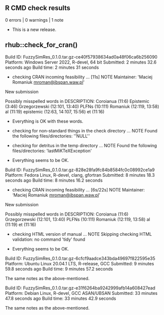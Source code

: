 ## R CMD check results

0 errors | 0 warnings | 1 note

* This is a new release.

## rhub::check_for_cran()

Build ID: 	FuzzySimRes_0.1.0.tar.gz-ce40f57938634ad0a48f06ca6b256090
Platform: 	Windows Server 2022, R-devel, 64 bit
Submitted: 	2 minutes 32.6 seconds ago
Build time: 	2 minutes 31 seconds

* checking CRAN incoming feasibility ... [11s] NOTE
Maintainer: 'Maciej Romaniuk <mroman@ibspan.waw.pl>'

New submission


Possibly misspelled words in DESCRIPTION:
  Coroianua (11:6)
  Epistemic (3:46)
  Grzegorzewski (12:101, 13:40)
  PLFNs (10:111)
  Romaniuk (12:119, 13:58)
  al (11:19)
  epistemic (12:63, 14:107, 15:56)
  et (11:16)
  
- Everything is OK with these words.

* checking for non-standard things in the check directory ... NOTE
Found the following files/directories:
  ''NULL''

* checking for detritus in the temp directory ... NOTE
Found the following files/directories:
  'lastMiKTeXException'
  
- Everything seems to be OK.

Build ID: 	FuzzySimRes_0.1.0.tar.gz-828e28fa9fc84b8584fc0c08992ce1a9
Platform: 	Fedora Linux, R-devel, clang, gfortran
Submitted: 	8 minutes 18.3 seconds ago
Build time: 	8 minutes 16.2 seconds

* checking CRAN incoming feasibility ... [6s/22s] NOTE
Maintainer: ‘Maciej Romaniuk <mroman@ibspan.waw.pl>’

New submission

Possibly misspelled words in DESCRIPTION:
  Coroianua (11:6)
  Grzegorzewski (12:101, 13:40)
  PLFNs (10:111)
  Romaniuk (12:119, 13:58)
  al (11:19)
  et (11:16)

* checking HTML version of manual ... NOTE
Skipping checking HTML validation: no command 'tidy' found

- Everything seems to be OK.


Build ID: 	FuzzySimRes_0.1.0.tar.gz-6cfcf9aadce343bda49697f822595e35
Platform: 	Ubuntu Linux 20.04.1 LTS, R-release, GCC
Submitted: 	9 minutes 59.8 seconds ago
Build time: 	9 minutes 57.2 seconds

The same notes as the above-mentioned.


Build ID: 	FuzzySimRes_0.1.0.tar.gz-e31f6264ba9242999afb14a608427ead
Platform: 	Debian Linux, R-devel, GCC ASAN/UBSAN
Submitted: 	33 minutes 47.8 seconds ago
Build time: 	33 minutes 42.9 seconds

The same notes as the above-mentioned.
  






